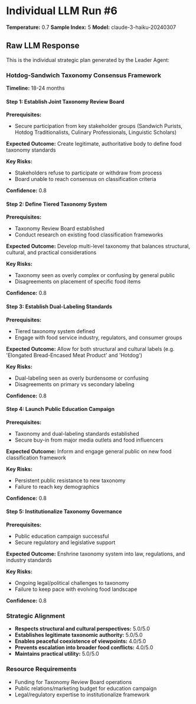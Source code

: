 # Individual LLM Run #6

**Temperature:** 0.7
**Sample Index:** 5
**Model:** claude-3-haiku-20240307

## Raw LLM Response

This is the individual strategic plan generated by the Leader Agent:

### Hotdog-Sandwich Taxonomy Consensus Framework

**Timeline:** 18-24 months

#### Step 1: Establish Joint Taxonomy Review Board

**Prerequisites:**
- Secure participation from key stakeholder groups (Sandwich Purists, Hotdog Traditionalists, Culinary Professionals, Linguistic Scholars)

**Expected Outcome:** Create legitimate, authoritative body to define food taxonomy standards

**Key Risks:**
- Stakeholders refuse to participate or withdraw from process
- Board unable to reach consensus on classification criteria

**Confidence:** 0.8

#### Step 2: Define Tiered Taxonomy System

**Prerequisites:**
- Taxonomy Review Board established
- Conduct research on existing food classification frameworks

**Expected Outcome:** Develop multi-level taxonomy that balances structural, cultural, and practical considerations

**Key Risks:**
- Taxonomy seen as overly complex or confusing by general public
- Disagreements on placement of specific food items

**Confidence:** 0.8

#### Step 3: Establish Dual-Labeling Standards

**Prerequisites:**
- Tiered taxonomy system defined
- Engage with food service industry, regulators, and consumer groups

**Expected Outcome:** Allow for both structural and cultural labels (e.g. 'Elongated Bread-Encased Meat Product' and 'Hotdog')

**Key Risks:**
- Dual-labeling seen as overly burdensome or confusing
- Disagreements on primary vs secondary labeling

**Confidence:** 0.8

#### Step 4: Launch Public Education Campaign

**Prerequisites:**
- Taxonomy and dual-labeling standards established
- Secure buy-in from major media outlets and food influencers

**Expected Outcome:** Inform and engage general public on new food classification framework

**Key Risks:**
- Persistent public resistance to new taxonomy
- Failure to reach key demographics

**Confidence:** 0.8

#### Step 5: Institutionalize Taxonomy Governance

**Prerequisites:**
- Public education campaign successful
- Secure regulatory and legislative support

**Expected Outcome:** Enshrine taxonomy system into law, regulations, and industry standards

**Key Risks:**
- Ongoing legal/political challenges to taxonomy
- Failure to keep pace with evolving food landscape

**Confidence:** 0.8

### Strategic Alignment

- **Respects structural and cultural perspectives:** 5.0/5.0
- **Establishes legitimate taxonomic authority:** 5.0/5.0
- **Enables peaceful coexistence of viewpoints:** 4.0/5.0
- **Prevents escalation into broader food conflicts:** 4.0/5.0
- **Maintains practical utility:** 5.0/5.0

### Resource Requirements

- Funding for Taxonomy Review Board operations
- Public relations/marketing budget for education campaign
- Legal/regulatory expertise to institutionalize framework
